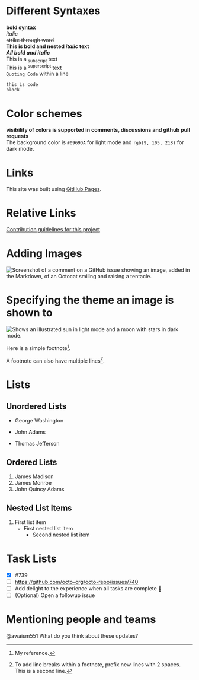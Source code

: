 # Different Syntaxes
**bold syntax**  
*italic*  
~~strike  through word~~  
**This is bold and nested _italic_ text**  
***All bold and italic***  
This is a <sub>subscript</sub> text  
This is a <sup>superscript</sup> text  
`Quoting Code` within a line  
```
this is code
block
```
# Color schemes
**visibility of colors is supported in comments, discussions and github pull requests**  
The background color is `#0969DA` for light mode and `rgb(9, 105, 218)` for dark mode.  
# Links
This site was built using [GitHub Pages](https://pages.github.com/).  
# Relative Links
[Contribution guidelines for this project](docs/CONTRIBUTING.md)  
# Adding Images
![Screenshot of a comment on a GitHub issue showing an image, added in the Markdown, of an Octocat smiling and raising a tentacle.](https://myoctocat.com/assets/images/base-octocat.svg)
# Specifying the theme an image is shown to
<picture>
  <source media="(prefers-color-scheme: dark)" srcset="https://user-images.githubusercontent.com/25423296/163456776-7f95b81a-f1ed-45f7-b7ab-8fa810d529fa.png">
  <source media="(prefers-color-scheme: light)" srcset="https://user-images.githubusercontent.com/25423296/163456779-a8556205-d0a5-45e2-ac17-42d089e3c3f8.png">
  <img alt="Shows an illustrated sun in light mode and a moon with stars in dark mode." src="https://user-images.githubusercontent.com/25423296/163456779-a8556205-d0a5-45e2-ac17-42d089e3c3f8.png">
</picture>  

Here is a simple footnote[^1].

A footnote can also have multiple lines[^2].

# Lists  
## Unordered Lists  
- George Washington  
* John Adams  
+ Thomas Jefferson  
## Ordered Lists  
1. James Madison  
1. James Monroe  
1. John Quincy Adams  
## Nested List Items  
1. First list item  
   - First nested list item  
     - Second nested list item  

# Task Lists
- [x] #739
- [ ] https://github.com/octo-org/octo-repo/issues/740
- [ ] Add delight to the experience when all tasks are complete :tada:
- [ ] \(Optional) Open a followup issue

# Mentioning people and teams
@awaism551 What do you think about these updates?



[^1]: My reference.
[^2]: To add line breaks within a footnote, prefix new lines with 2 spaces.  
  This is a second line.  
  

